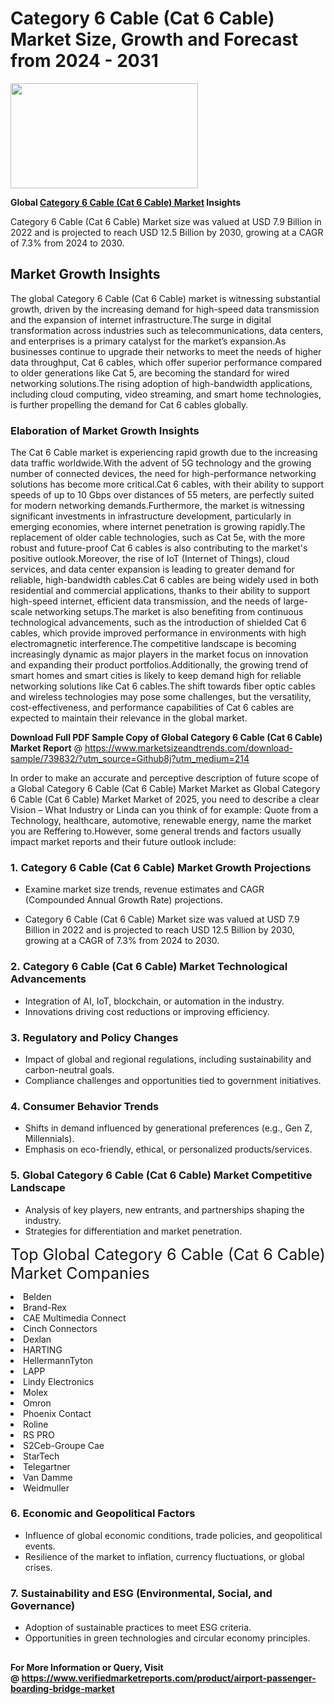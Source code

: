 <H1>Category 6 Cable (Cat 6 Cable) Market Size, Growth and Forecast from 2024 - 2031</H1><img class="aligncenter size-medium wp-image-584254" src="https://thirdeyenews.in/wp-content/uploads/2024/09/Global-Market-Research-300x168.jpeg" alt="" width="300" height="168" /><p><strong>Global&nbsp;<a href="https://www.marketsizeandtrends.com/download-sample/739832/?utm_source=Github8j?utm_medium=214">Category 6 Cable (Cat 6 Cable) Market</a> Insights</strong></p><p>Category 6 Cable (Cat 6 Cable) Market size was valued at USD 7.9 Billion in 2022 and is projected to reach USD 12.5 Billion by 2030, growing at a CAGR of 7.3% from 2024 to 2030.</p><p><h2>Market Growth Insights</h2> The global Category 6 Cable (Cat 6 Cable) market is witnessing substantial growth, driven by the increasing demand for high-speed data transmission and the expansion of internet infrastructure.The surge in digital transformation across industries such as telecommunications, data centers, and enterprises is a primary catalyst for the market’s expansion.As businesses continue to upgrade their networks to meet the needs of higher data throughput, Cat 6 cables, which offer superior performance compared to older generations like Cat 5, are becoming the standard for wired networking solutions.The rising adoption of high-bandwidth applications, including cloud computing, video streaming, and smart home technologies, is further propelling the demand for Cat 6 cables globally. <h3>Elaboration of Market Growth Insights</h3> The Cat 6 Cable market is experiencing rapid growth due to the increasing data traffic worldwide.With the advent of 5G technology and the growing number of connected devices, the need for high-performance networking solutions has become more critical.Cat 6 cables, with their ability to support speeds of up to 10 Gbps over distances of 55 meters, are perfectly suited for modern networking demands.Furthermore, the market is witnessing significant investments in infrastructure development, particularly in emerging economies, where internet penetration is growing rapidly.The replacement of older cable technologies, such as Cat 5e, with the more robust and future-proof Cat 6 cables is also contributing to the market's positive outlook.Moreover, the rise of IoT (Internet of Things), cloud services, and data center expansion is leading to greater demand for reliable, high-bandwidth cables.Cat 6 cables are being widely used in both residential and commercial applications, thanks to their ability to support high-speed internet, efficient data transmission, and the needs of large-scale networking setups.The market is also benefiting from continuous technological advancements, such as the introduction of shielded Cat 6 cables, which provide improved performance in environments with high electromagnetic interference.The competitive landscape is becoming increasingly dynamic as major players in the market focus on innovation and expanding their product portfolios.Additionally, the growing trend of smart homes and smart cities is likely to keep demand high for reliable networking solutions like Cat 6 cables.The shift towards fiber optic cables and wireless technologies may pose some challenges, but the versatility, cost-effectiveness, and performance capabilities of Cat 6 cables are expected to maintain their relevance in the global market.</p><p><span class=""><strong>Download Full PDF Sample Copy of Global Category 6 Cable (Cat 6 Cable) Market Report</strong> @ <a href="https://www.marketsizeandtrends.com/download-sample/739832/?utm_source=Github8j?utm_medium=214" target="_blank">https://www.marketsizeandtrends.com/download-sample/739832/?utm_source=Github8j?utm_medium=214</a></span></p><p>In order to make an accurate and perceptive description of future scope of a Global&nbsp;Category 6 Cable (Cat 6 Cable) Market Market as Global&nbsp;Category 6 Cable (Cat 6 Cable) Market Market of 2025, you need to describe a clear Vision &ndash; What Industry or Linda can you think of for example: Quote from a Technology, healthcare, automotive, renewable energy, name the market you are Reffering to.However, some general trends and factors usually impact market reports and their future outlook include:</p><h3>1.&nbsp;<strong>Category 6 Cable (Cat 6 Cable) Market Growth Projections</strong></h3><ul><li>Examine market size trends, revenue estimates and CAGR (Compounded Annual Growth Rate) projections.</li><li><p>Category 6 Cable (Cat 6 Cable) Market size was valued at USD 7.9 Billion in 2022 and is projected to reach USD 12.5 Billion by 2030, growing at a CAGR of 7.3% from 2024 to 2030.</p></li></ul><h3>2.&nbsp;<strong>Category 6 Cable (Cat 6 Cable) Market Technological Advancements</strong></h3><ul><li>Integration of AI, IoT, blockchain, or automation in the industry.</li><li>Innovations driving cost reductions or improving efficiency.</li></ul><h3>3.&nbsp;<strong>Regulatory and Policy Changes</strong></h3><ul><li>Impact of global and regional regulations, including sustainability and carbon-neutral goals.</li><li>Compliance challenges and opportunities tied to government initiatives.</li></ul><h3>4.&nbsp;<strong>Consumer Behavior Trends</strong></h3><ul><li>Shifts in demand influenced by generational preferences (e.g., Gen Z, Millennials).</li><li>Emphasis on eco-friendly, ethical, or personalized products/services.</li></ul><h3>5.&nbsp;<strong>Global Category 6 Cable (Cat 6 Cable) Market Competitive Landscape</strong></h3><ul><li>Analysis of key players, new entrants, and partnerships shaping the industry.</li><li>Strategies for differentiation and market penetration.</li></ul><p data-pm-slice="1 1 []"><span style="color: inherit; font-family: inherit; font-size: 25px;">Top Global Category 6 Cable (Cat 6 Cable) Market Companies</span></p><div class="" data-test-id=""><p><li>Belden</li><li> Brand-Rex</li><li> CAE Multimedia Connect</li><li> Cinch Connectors</li><li> Dexlan</li><li> HARTING</li><li> HellermannTyton</li><li> LAPP</li><li> Lindy Electronics</li><li> Molex</li><li> Omron</li><li> Phoenix Contact</li><li> Roline</li><li> RS PRO</li><li> S2Ceb-Groupe Cae</li><li> StarTech</li><li> Telegartner</li><li> Van Damme</li><li> Weidmuller</li></p></div><h3>6.&nbsp;<strong>Economic and Geopolitical Factors</strong></h3><ul><li>Influence of global economic conditions, trade policies, and geopolitical events.</li><li>Resilience of the market to inflation, currency fluctuations, or global crises.</li></ul><h3>7.&nbsp;<strong>Sustainability and ESG (Environmental, Social, and Governance)</strong></h3><ul><li>Adoption of sustainable practices to meet ESG criteria.</li><li>Opportunities in green technologies and circular economy principles.</li></ul><h2><strong style="font-size: 14px;">For More Information or Query, Visit @&nbsp;</strong><a style="background-color: #ffffff; font-size: 14px;" href="https://www.marketsizeandtrends.com/report/category-6-cable-cat-6-cable-market/" target="_blank">https://www.verifiedmarketreports.com/product/airport-passenger-boarding-bridge-market</a></h2>